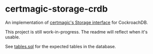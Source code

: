 # certmagic-storage-crdb

An implementation of [certmagic's Storage interface](https://pkg.go.dev/github.com/caddyserver/certmagic#Storage) for CockroachDB.

This project is still work-in-progress. The readme will reflect when it's usable.

See [tables.sql](tables.sql) for the expected tables in the database.
